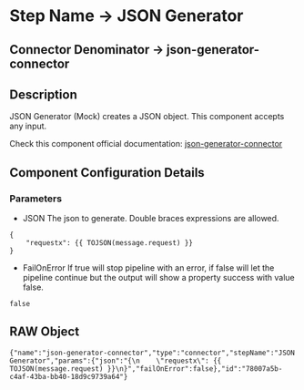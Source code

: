 # Step Name -> JSON Generator
## Connector Denominator -> json-generator-connector

## Description

JSON Generator (Mock) creates a JSON object. This component accepts any input.

Check this component official documentation: [json-generator-connector](https://docs.digibee.com/documentation/components/tools/json-generator "Digibee json-generator-connector documentation")

## Component Configuration Details
### Parameters

* JSON
The json to generate. Double braces expressions are allowed.

```
{
    "requestx": {{ TOJSON(message.request) }}
}
```

* FailOnError
If true will stop pipeline with an error, if false will let the pipeline continue but the output will show a property success with value false.

```
false
```

## RAW Object

```
{"name":"json-generator-connector","type":"connector","stepName":"JSON Generator","params":{"json":"{\n    \"requestx\": {{ TOJSON(message.request) }}\n}","failOnError":false},"id":"78007a5b-c4af-43ba-bb40-18d9c9739a64"}
```